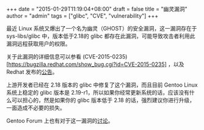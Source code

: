 +++
date = "2015-01-29T11:19:04+08:00"
draft = false
title = "幽灵漏洞"
author = "admin"
tags = ["glibc", "CVE", "vulnerability"]
+++

最近 Linux 系统又爆出了一个名为幽灵（GHOST）的安全漏洞，这一漏洞存在于 sys-libs/glibc 中，版本低于2.18的 glibc 都存在此漏洞，可能导致攻击者利用此漏洞远程获取用户的权限。
<!--more-->

关于此漏洞的详细信息可以参看 (CVE-2015-0235)[https://bugzilla.redhat.com/show_bug.cgi?id=CVE-2015-0235] ，以及 Redhat 发布的[公告](https://access.redhat.com/articles/1332213?sc_cid=70160000000eo2xAAA&)。

上游开发者已经在 2.18 版本的 glibc 中修复了这个漏洞，而且目前 Gentoo Linux 系统上稳定的 glibc 版本是 2.19-r1，所以如果你经常更新系统的话，应该没有什么可以担心的，然是如果你的 glibc 版本低于 2.18 的话，强烈建议你进行升级，一面造成不必要的损失。

Gentoo Forum 上也有对于这一漏洞的[讨论](http://forums.gentoo.org/viewtopic-t-1009608.html)。

